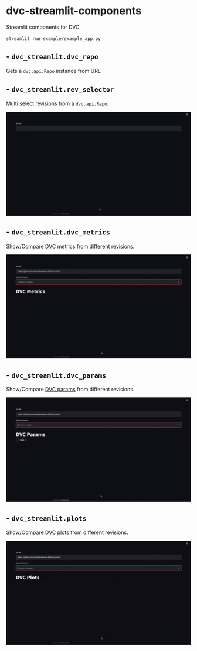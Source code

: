 # dvc-streamlit-components

Streamlit components for DVC 

```
streamlit run example/example_app.py
```

## - `dvc_streamlit.dvc_repo`

Gets a `dvc.api.Repo` instance from URL

## - `dvc_streamlit.rev_selector`

Multi select revisions from a `dvc.api.Repo`.

![init](img/init.gif)

## - `dvc_streamlit.dvc_metrics`

Show/Compare [DVC metrics](https://dvc.org/doc/command-reference/metrics) from different revisions.

![metrics](img/metrics.gif)

## - `dvc_streamlit.dvc_params`

Show/Compare [DVC params](https://dvc.org/doc/command-reference/params) from different revisions.

![params](img/params.gif)

## - `dvc_streamlit.plots`

Show/Compare [DVC plots](https://dvc.org/doc/command-reference/plots) from different revisions.

![plots](img/plots.gif)
